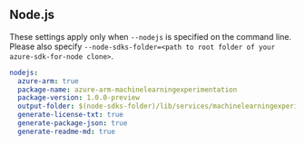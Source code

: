 ## Node.js

These settings apply only when `--nodejs` is specified on the command line.
Please also specify `--node-sdks-folder=<path to root folder of your azure-sdk-for-node clone>`.

``` yaml $(nodejs)
nodejs:
  azure-arm: true
  package-name: azure-arm-machinelearningexperimentation
  package-version: 1.0.0-preview
  output-folder: $(node-sdks-folder)/lib/services/machinelearningexperimentationManagement
  generate-license-txt: true
  generate-package-json: true
  generate-readme-md: true
```
